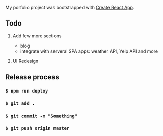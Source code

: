 My porfolio project was bootstrapped with [Create React App](https://github.com/facebook/create-react-app).

## Todo
1. Add few more sections
    - blog
    - integrate with serveral SPA apps: weather API, Yelp API and more

2. UI Redesign

## Release process
### `$ npm run deploy`
### `$ git add .`
### `$ git commit -m "Something"`
### `$ git push origin master`